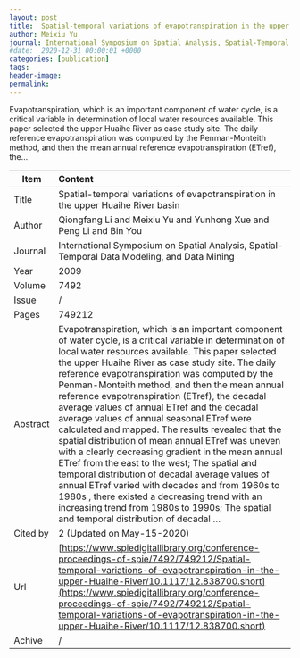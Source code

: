 ```yaml
---
layout: post
title:  Spatial-temporal variations of evapotranspiration in the upper Huaihe River basin
author: Meixiu Yu
journal: International Symposium on Spatial Analysis, Spatial-Temporal Data Modeling, and Data Mining
#date:  2020-12-31 00:00:01 +0000
categories: [publication]
tags: 
header-image: 
permalink: 
---
```

Evapotranspiration, which is an important component of water cycle, is a critical variable in determination of local water resources available. This paper selected the upper Huaihe River as case study site. The daily reference evapotranspiration was computed by the Penman-Monteith method, and then the mean annual reference evapotranspiration (ETref), the...
<!--the above is the excerpt-->
<!--more-->
<!--the following is the text-->


| Item           | Content    |
| ---------------|:------------|
| Title          | Spatial-temporal variations of evapotranspiration in the upper Huaihe River basin     |
| Author         | Qiongfang Li and Meixiu Yu and Yunhong Xue and Peng Li and Bin You    |
| Journal        | International Symposium on Spatial Analysis, Spatial-Temporal Data Modeling, and Data Mining   |
| Year           | 2009      |
| Volume         | 7492	   |
| Issue          | /	   |
| Pages          | 749212	   |
| Abstract       | Evapotranspiration, which is an important component of water cycle, is a critical variable in determination of local water resources available. This paper selected the upper Huaihe River as case study site. The daily reference evapotranspiration was computed by the Penman-Monteith method, and then the mean annual reference evapotranspiration (ETref), the decadal average values of annual ETref and the decadal average values of annual seasonal ETref were calculated and mapped. The results revealed that the spatial distribution of mean annual ETref was uneven with a clearly decreasing gradient in the mean annual ETref from the east to the west; The spatial and temporal distribution of decadal average values of annual ETref varied with decades and from 1960s to 1980s , there existed a decreasing trend with an increasing trend from 1980s to 1990s; The spatial and temporal distribution of decadal …	 |
| Cited by			 | 2 (Updated on May-15-2020)   |
| Url  					 | [https://www.spiedigitallibrary.org/conference-proceedings-of-spie/7492/749212/Spatial-temporal-variations-of-evapotranspiration-in-the-upper-Huaihe-River/10.1117/12.838700.short](https://www.spiedigitallibrary.org/conference-proceedings-of-spie/7492/749212/Spatial-temporal-variations-of-evapotranspiration-in-the-upper-Huaihe-River/10.1117/12.838700.short)		   |
| Achive 	       | /		 |

